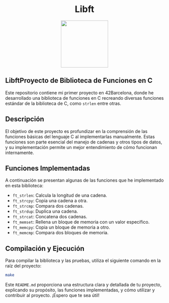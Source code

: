 <div align="center">
    <h1>Libft</h1>
    <img src="https://raw.githubusercontent.com/yowcloud/yowcloud-my-utils/main/badge_00_libft_500px.png" style="width: 150px; height: 150px;">
</div>
<h2>LibftProyecto de Biblioteca de Funciones en C</h2>

Este repositorio contiene mi primer proyecto en 42Barcelona, donde he desarrollado una biblioteca de funciones en C recreando diversas funciones estándar de la biblioteca de C, como `strlen` entre otras.

## Descripción

El objetivo de este proyecto es profundizar en la comprensión de las funciones básicas del lenguaje C al implementarlas manualmente. Estas funciones son parte esencial del manejo de cadenas y otros tipos de datos, y su implementación permite un mejor entendimiento de cómo funcionan internamente.

## Funciones Implementadas

A continuación se presentan algunas de las funciones que he implementado en esta biblioteca:

- `ft_strlen`: Calcula la longitud de una cadena.
- `ft_strcpy`: Copia una cadena a otra.
- `ft_strcmp`: Compara dos cadenas.
- `ft_strdup`: Duplica una cadena.
- `ft_strcat`: Concatena dos cadenas.
- `ft_memset`: Rellena un bloque de memoria con un valor específico.
- `ft_memcpy`: Copia un bloque de memoria a otro.
- `ft_memcmp`: Compara dos bloques de memoria.

## Compilación y Ejecución

Para compilar la biblioteca y las pruebas, utiliza el siguiente comando en la raíz del proyecto:

```sh
make
```

Este `README.md` proporciona una estructura clara y detallada de tu proyecto, explicando su propósito, las funciones implementadas, y cómo utilizar y contribuir al proyecto. ¡Espero que te sea útil!
